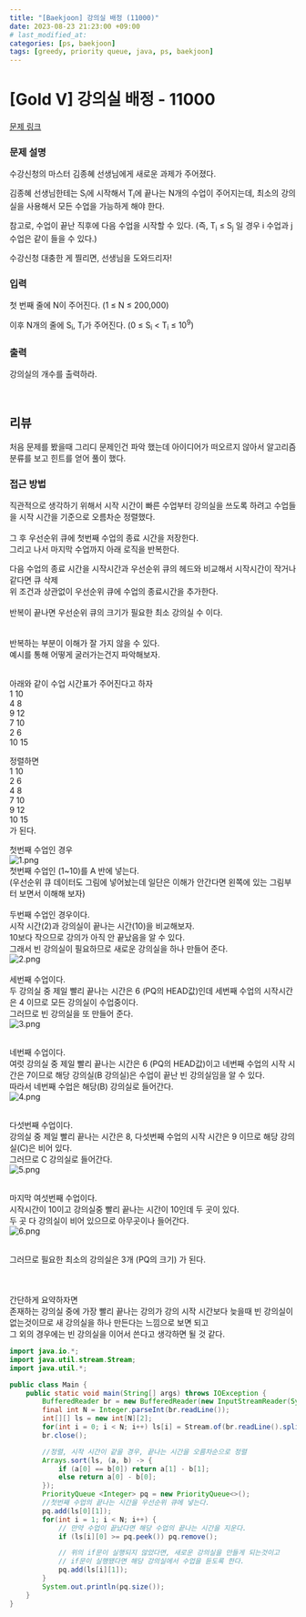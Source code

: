 ```yaml
---
title: "[Baekjoon] 강의실 배정 (11000)"
date: 2023-08-23 21:23:00 +09:00 
# last_modified_at:
categories: [ps, baekjoon]
tags: [greedy, priority queue, java, ps, baekjoon]
---
```

# [Gold V] 강의실 배정 - 11000 

[문제 링크](https://www.acmicpc.net/problem/11000) 

### 문제 설명

<p>수강신청의 마스터 김종혜 선생님에게 새로운 과제가 주어졌다. </p>

<p>김종혜 선생님한테는 S<sub>i</sub>에 시작해서 T<sub>i</sub>에 끝나는 N개의 수업이 주어지는데, 최소의 강의실을 사용해서 모든 수업을 가능하게 해야 한다. </p>

<p>참고로, 수업이 끝난 직후에 다음 수업을 시작할 수 있다. (즉, T<sub>i</sub> ≤ S<sub>j</sub> 일 경우 i 수업과 j 수업은 같이 들을 수 있다.)</p>

<p>수강신청 대충한 게 찔리면, 선생님을 도와드리자!</p>

### 입력 

 <p>첫 번째 줄에 N이 주어진다. (1 ≤ N ≤ 200,000)</p>

<p>이후 N개의 줄에 S<sub>i</sub>, T<sub>i</sub>가 주어진다. (0 ≤ S<sub>i</sub> < T<sub>i</sub> ≤ 10<sup>9</sup>)</p>

### 출력 

 <p>강의실의 개수를 출력하라.</p>
<br>

## 리뷰
처음 문제를 봤을때 그리디 문제인건 파악 했는데 아이디어가 떠오르지 않아서 알고리즘 분류를 보고 힌트를 얻어 풀이 했다.<br>
### 접근 방법
직관적으로 생각하기 위해서 시작 시간이 빠른 수업부터 강의실을 쓰도록 하려고 수업들을 시작 시간을 기준으로 오름차순 정렬했다.<br>
<br>
그 후 우선순위 큐에 첫번째 수업의 종료 시간을 저장한다. <br>
그리고 나서 마지막 수업까지 아래 로직을 반복한다.<br>

다음 수업의 종료 시간을 시작시간과 우선순위 큐의 헤드와 비교해서 시작시간이 작거나 같다면 큐 삭제 <br>
위 조건과 상관없이 우선순위 큐에 수업의 종료시간을 추가한다. <br>
<br>
반복이 끝나면 우선순위 큐의 크기가 필요한 최소 강의실 수 이다.
<br><br><br>
반복하는 부분이 이해가 잘 가지 않을 수 있다. <br>
예시를 통해 어떻게 굴러가는건지 파악해보자.<br><br>


아래와 같이 수업 시간표가 주어진다고 하자<br>
1 10<br>
4 8<br>
9 12<br>
7 10<br>
2 6<br>
10 15<br>

정렬하면<br>
1 10<br>
2 6<br>
4 8 <br>
7 10 <br>
9 12<br>
10 15<br>
가 된다.

첫번째 수업인 경우<br>
![1.png](/assets/img/2023-08-23-baekjoon-11000/1.png)
<br>첫번째 수업인 (1~10)를 A 반에 넣는다.<br> (우선순위 큐 데이터도 그림에 넣어놨는데 일단은 이해가 안간다면 왼쪽에 있는 그림부터 보면서 이해해 보자)
<br><br>
두번째 수업인 경우이다.<br>
시작 시간(2)과 강의실이 끝나는 시간(10)을 비교해보자.<br>
10보다 작으므로 강의가 아직 안 끝났음을 알 수 있다. <br>
그래서 빈 강의실이 필요하므로 새로운 강의실을 하나 만들어 준다. <br>
![2.png](/assets/img/2023-08-23-baekjoon-11000/2.png)
<br><br>
세번째 수업이다.<br>
두 강의실 중 제일 빨리 끝나는 시간은 6 (PQ의 HEAD값)인데  세번째 수업의 시작시간은 4 이므로 모든 강의실이 수업중이다.<br>
그러므로 빈 강의실을 또 만들어 준다.<br>
![3.png](/assets/img/2023-08-23-baekjoon-11000/3.png)
<br><br>

네번째 수업이다.<br>
여럿 강의실 중 제일 빨리 끝나는 시간은 6 (PQ의 HEAD값)이고 네번째 수업의 시작 시간은 7이므로 해당 강의실(B 강의실)은 수업이 끝난 빈 강의실임을 알 수 있다.<br>
따라서 네번째 수업은 해당(B) 강의실로 들어간다.<br>
![4.png](/assets/img/2023-08-23-baekjoon-11000/4.png)
<br><br>

다섯번째 수업이다.<br>
강의실 중 제일 빨리 끝나는 시간은 8, 다섯번째 수업의 시작 시간은 9 이므로 해당 강의실(C)은 비어 있다. <br>
그러므로 C 강의실로 들어간다.<br>
![5.png](/assets/img/2023-08-23-baekjoon-11000/5.png)
<br><br>

마지막 여섯번째 수업이다.<br>
시작시간이 10이고 강의실중 빨리 끝나는 시간이 10인데 두 곳이 있다. <br>두 곳 다 강의실이 비어 있으므로 아무곳이나 들어간다.<br>
![6.png](/assets/img/2023-08-23-baekjoon-11000/6.png)
<br><br>

그러므로 필요한 최소의 강의실은 3개 (PQ의 크기) 가 된다.<br>
<br><br><br>
간단하게 요약하자면<br>
존재하는 강의실 중에 가장 빨리 끝나는 강의가  강의 시작 시간보다 늦을때 빈 강의실이 없는것이므로 새 강의실을 하나 만든다는 느낌으로 보면 되고<br>
그 외의 경우에는 빈 강의실을 이어서 쓴다고 생각하면 될 것 같다. <br>

```java
import java.io.*;
import java.util.stream.Stream;
import java.util.*;

public class Main {
    public static void main(String[] args) throws IOException {
        BufferedReader br = new BufferedReader(new InputStreamReader(System.in));
        final int N = Integer.parseInt(br.readLine());
        int[][] ls = new int[N][2];
        for(int i = 0; i < N; i++) ls[i] = Stream.of(br.readLine().split(" ")).mapToInt(Integer::parseInt).toArray();
        br.close();

        //정렬, 시작 시간이 같을 경우, 끝나는 시간을 오름차순으로 정렬
        Arrays.sort(ls, (a, b) -> {
            if (a[0] == b[0]) return a[1] - b[1];
            else return a[0] - b[0];
        });
        PriorityQueue <Integer> pq = new PriorityQueue<>();
        //첫번째 수업의 끝나는 시간을 우선순위 큐에 넣는다.
        pq.add(ls[0][1]);
        for(int i = 1; i < N; i++) {
            // 만약 수업이 끝났다면 해당 수업의 끝나는 시간을 지운다.
            if (ls[i][0] >= pq.peek()) pq.remove();

            // 위의 if문이 실행되지 않았다면, 새로운 강의실을 만들게 되는것이고
            // if문이 실행됐다면 해당 강의실에서 수업을 듣도록 한다.
            pq.add(ls[i][1]);
        }
        System.out.println(pq.size());
    }
}

```